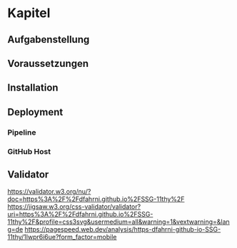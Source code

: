 # Kapitel

## Aufgabenstellung



## Voraussetzungen



## Installation



## Deployment



### Pipeline



### GitHub Host



## Validator
https://validator.w3.org/nu/?doc=https%3A%2F%2Fdfahrni.github.io%2FSSG-11thy%2F
https://jigsaw.w3.org/css-validator/validator?uri=https%3A%2F%2Fdfahrni.github.io%2FSSG-11thy%2F&profile=css3svg&usermedium=all&warning=1&vextwarning=&lang=de
https://pagespeed.web.dev/analysis/https-dfahrni-github-io-SSG-11thy/1lwpr6i6ue?form_factor=mobile

